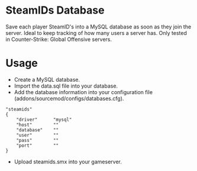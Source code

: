 # SteamIDs Database
Save each player SteamID's into a MySQL database as soon as they join the server. Ideal to keep tracking of how many users a server has.
Only tested in Counter-Strike: Global Offensive servers.

# Usage
- Create a MySQL database.
- Import the data.sql file into your database.
- Add the database information into your configuration file (addons/sourcemod/configs/databases.cfg).
```
"steamids"
{
    "driver"      "mysql"
    "host"        ""
    "database"    ""
    "user"        ""
    "pass"        ""
    "port"        ""
}
```
- Upload steamids.smx into your gameserver.

